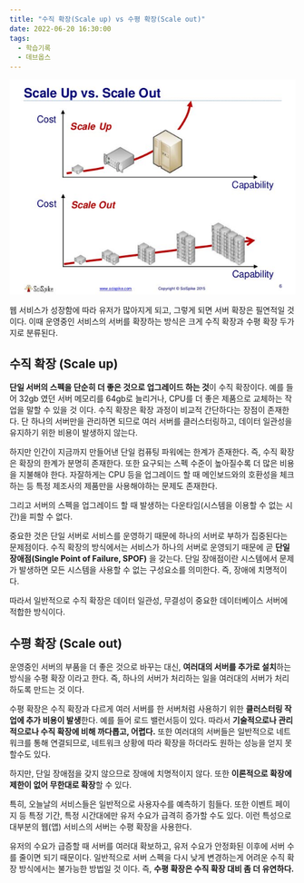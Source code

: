 ```yaml
---
title: "수직 확장(Scale up) vs 수평 확장(Scale out)"
date: 2022-06-20 16:30:00
tags:
  - 학습기록
  - 데브옵스
---
```


![](./scale-up-scale-out.png)

웹 서비스가 성장함에 따라 유저가 많아지게 되고, 그렇게 되면 서버 확장은 필연적일 것 이다. 이때 운영중인 서비스의 서버를 확장하는 방식은 크게 수직 확장과 수평 확장 두가지로 분류된다.

## 수직 확장 (Scale up)

**단일 서버의 스펙을 단순히 더 좋은 것으로 업그레이드 하는 것**이 수직 확장이다. 예를 들어 32gb 였던 서버 메모리를 64gb로 늘리거나, CPU를 더 좋은 제품으로 교체하는 작업을 말할 수 있을 것 이다. 수직 확장은 확장 과정이 비교적 간단하다는 장점이 존재한다. 단 하나의 서버만을 관리하면 되므로 여러 서버를 클러스터링하고, 데이터 일관성을 유지하기 위한 비용이 발생하지 않는다.

하지만 인간이 지금까지 만들어낸 단일 컴퓨팅 파워에는 한계가 존재한다. 즉, 수직 확장은 확장의 한계가 분명히 존재한다. 또한 요구되는 스펙 수준이 높아질수록 더 많은 비용을 지불해야 한다. 자잘하게는 CPU 등을 업그레이드 할 때 메인보드와의 호환성을 체크하는 등 특정 제조사의 제품만을 사용해야하는 문제도 존재한다.

그리고 서버의 스펙을 업그레이드 할 때 발생하는 다운타임(시스템을 이용할 수 없는 시간)을 피할 수 없다.

중요한 것은 단일 서버로 서비스를 운영하기 때문에 하나의 서버로 부하가 집중된다는 문제점이다. 수직 확장의 방식에서는 서비스가 하나의 서버로 운영되기 때문에 곧 **단일 장애점(Single Point of Failure, SPOF)** 을 갖는다. 단일 장애점이란 시스템에서 문제가 발생하면 모든 시스템을 사용할 수 없는 구성요소를 의미한다. 즉, 장애에 치명적이다.

따라서 일반적으로 수직 확장은 데이터 일관성, 무결성이 중요한 데이터베이스 서버에 적합한 방식이다.

## 수평 확장 (Scale out)

운영중인 서버의 부품을 더 좋은 것으로 바꾸는 대신, **여러대의 서버를 추가로 설치**하는 방식을 수평 확장 이라고 한다. 즉, 하나의 서버가 처리하는 일을 여러대의 서버가 처리하도록 만드는 것 이다.

수평 확장은 수직 확장과 다르게 여러 서버를 한 서버처럼 사용하기 위한 **클러스터링 작업에 추가 비용이 발생**한다. 예를 들어 로드 밸런서등이 있다. 따라서 **기술적으로나 관리적으로나 수직 확장에 비해 까다롭고, 어렵다.** 또한 여러대의 서버들은 일반적으로 네트워크를 통해 연결되므로, 네트워크 상황에 따라 확장을 하더라도 원하는 성능을 얻지 못 할수도 있다.

하지만, 단일 장애점을 갖지 않으므로 장애에 치명적이지 않다. 또한 **이론적으로 확장에 제한이 없어 무한대로 확장**할 수 있다.

특히, 오늘날의 서비스들은 일반적으로 사용자수를 예측하기 힘들다. 또한 이벤트 페이지 등 특정 기간, 특정 시간대에만 유저 수요가 급격히 증가할 수도 있다. 이런 특성으로 대부분의 웹(앱) 서비스의 서버는 수평 확장을 사용한다.

유저의 수요가 급증할 때 서버를 여러대 확보하고, 유저 수요가 안정화된 이후에 서버 수를 줄이면 되기 때문이다. 일반적으로 서버 스펙을 다시 낮게 변경하는게 어려운 수직 확장 방식에서는 불가능한 방법일 것 이다. 즉, **수평 확장은 수직 확장 대비 좀 더 유연하다.**
